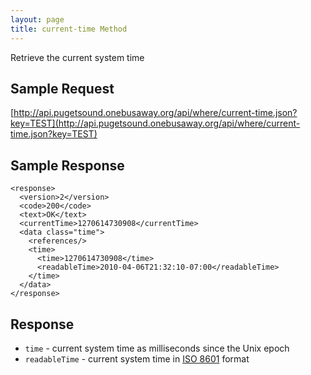 ```yaml
---
layout: page
title: current-time Method
---
```


Retrieve the current system time

## Sample Request

[http://api.pugetsound.onebusaway.org/api/where/current-time.json?key=TEST](http://api.pugetsound.onebusaway.org/api/where/current-time.json?key=TEST)

## Sample Response

    <response>
      <version>2</version>
      <code>200</code>
      <text>OK</text>
      <currentTime>1270614730908</currentTime>
      <data class="time">
        <references/>
        <time>
          <time>1270614730908</time>
          <readableTime>2010-04-06T21:32:10-07:00</readableTime>
        </time>
      </data>
    </response>

## Response

* `time` - current system time as milliseconds since the Unix epoch
* `readableTime` - current system time in [ISO 8601](http://en.wikipedia.org/wiki/ISO_8601) format